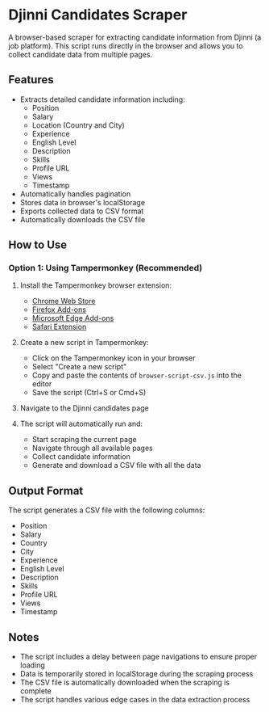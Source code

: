 # Djinni Candidates Scraper

A browser-based scraper for extracting candidate information from Djinni (a job platform). This script runs directly in the browser and allows you to collect candidate data from multiple pages.

## Features

- Extracts detailed candidate information including:
  - Position
  - Salary
  - Location (Country and City)
  - Experience
  - English Level
  - Description
  - Skills
  - Profile URL
  - Views
  - Timestamp
- Automatically handles pagination
- Stores data in browser's localStorage
- Exports collected data to CSV format
- Automatically downloads the CSV file

## How to Use

### Option 1: Using Tampermonkey (Recommended)

1. Install the Tampermonkey browser extension:
   - [Chrome Web Store](https://chrome.google.com/webstore/detail/tampermonkey/dhdgffkkebhmkfjojejmpbldmpobfkfo)
   - [Firefox Add-ons](https://addons.mozilla.org/en-US/firefox/addon/tampermonkey/)
   - [Microsoft Edge Add-ons](https://microsoftedge.microsoft.com/addons/detail/tampermonkey/iikmkjmpaadaobahmlepeloendndfphd)
   - [Safari Extension](https://apps.apple.com/app/tampermonkey/id1482490089)

2. Create a new script in Tampermonkey:
   - Click on the Tampermonkey icon in your browser
   - Select "Create a new script"
   - Copy and paste the contents of `browser-script-csv.js` into the editor
   - Save the script (Ctrl+S or Cmd+S)

3. Navigate to the Djinni candidates page
4. The script will automatically run and:
   - Start scraping the current page
   - Navigate through all available pages
   - Collect candidate information
   - Generate and download a CSV file with all the data

## Output Format

The script generates a CSV file with the following columns:
- Position
- Salary
- Country
- City
- Experience
- English Level
- Description
- Skills
- Profile URL
- Views
- Timestamp

## Notes

- The script includes a delay between page navigations to ensure proper loading
- Data is temporarily stored in localStorage during the scraping process
- The CSV file is automatically downloaded when the scraping is complete
- The script handles various edge cases in the data extraction process 